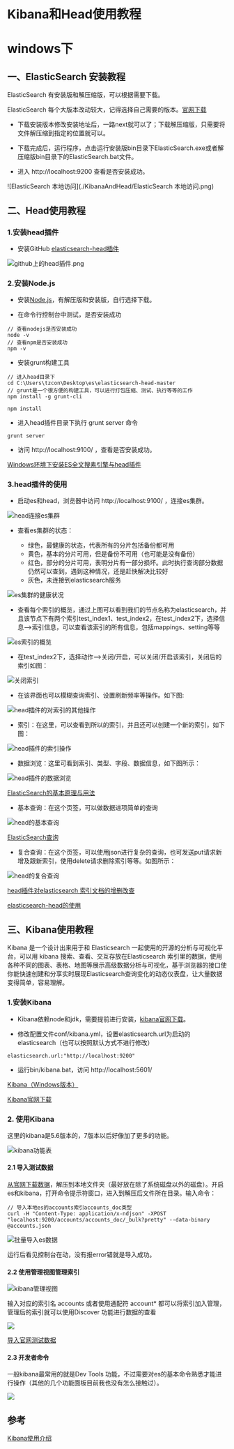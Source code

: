 # Kibana和Head使用教程

# windows下

## 一、ElasticSearch 安装教程

ElasticSearch 有安装版和解压缩版，可以根据需要下载。

ElasticSearch 每个大版本改动较大，记得选择自己需要的版本。[官网下载](https://www.elastic.co/downloads/elasticsearch)

* 下载安装版本修改安装地址后，一路next就可以了；下载解压缩版，只需要将文件解压缩到指定的位置就可以。

* 下载完成后，运行程序，点击运行安装版bin目录下ElasticSearch.exe或者解压缩版bin目录下的ElasticSearch.bat文件。

* 进入 http://localhost:9200 查看是否安装成功。

![ElasticSearch 本地访问](./KibanaAndHead/ElasticSearch 本地访问.png)

## 二、Head使用教程

### **1.安装head插件**

* 安装GitHub [elasticsearch-head插件](https://github.com/mobz/elasticsearch-head)

![github上的head插件.png](./KibanaAndHead/github上的head插件.png)

### **2.安装Node.js**

* 安装[Node.js](https://nodejs.org/en/download/)，有解压版和安装版，自行选择下载。

* 在命令行控制台中测试，是否安装成功

```
// 查看nodejs是否安装成功 
node -v     
// 查看npm是否安装成功
npm -v      
```

* 安装grunt构建工具

```
// 进入head目录下
cd C:\Users\tzcon\Desktop\es\elasticsearch-head-master          
// grunt是一个很方便的构建工具，可以进行打包压缩、测试、执行等等的工作
npm install -g grunt-cli                                        

npm install
```

* 进入head插件目录下执行 grunt server 命令

```
grunt server
```

* 访问 http://localhost:9100/ ，查看是否安装成功。

[Windows环境下安装ES全文搜素引擎与head插件](https://blog.csdn.net/tzconn/article/details/83016494)

### **3.head插件的使用**

* 启动es和head，浏览器中访问 http://localhost:9100/ ，连接es集群。

![head连接es集群](./KibanaAndHead/head连接es集群.png)

* 查看es集群的状态：

  * 绿色，最健康的状态，代表所有的分片包括备份都可用
  * 黄色，基本的分片可用，但是备份不可用（也可能是没有备份）
  * 红色，部分的分片可用，表明分片有一部分损坏。此时执行查询部分数据仍然可以查到，遇到这种情况，还是赶快解决比较好
  * 灰色，未连接到elasticsearch服务

![es集群的健康状况](.\KibanaAndHead\es集群的健康状况.png) 

* 查看每个索引的概览，通过上图可以看到我们的节点名称为elasticsearch，并且该节点下有两个索引test_index1、test_index2，在test_index2下，选择信息-->索引信息，可以查看该索引的所有信息，包括mappings、setting等等

![es索引的概览](.\KibanaAndHead\es索引的概览.png)

* 在test_index2下，选择动作-->关闭/开启，可以关闭/开启该索引，关闭后的索引如图：

![关闭索引](.\KibanaAndHead\关闭索引.png)

* 在该界面也可以模糊查询索引、设置刷新频率等操作。如下图:

![head插件的对索引的其他操作](.\KibanaAndHead\head插件的对索引的其他操作.png)

* 索引：在这里，可以查看到所以的索引，并且还可以创建一个新的索引，如下图：

![head插件的索引操作](.\KibanaAndHead\head插件的索引操作.png)

* 数据浏览：这里可看到索引、类型、字段、数据信息，如下图所示：

![head插件的数据浏览](.\KibanaAndHead\head插件的数据浏览.png)

[ElasticSearch的基本原理与用法](https://www.cnblogs.com/luxiaoxun/p/4869509.html)

* 基本查询：在这个页签，可以做数据进项简单的查询

![head的基本查询](.\KibanaAndHead\head的基本查询.png)

[ElasticSearch查询](https://www.cnblogs.com/ljhdo/p/4486978.html)

* 复合查询：在这个页签，可以使用json进行复杂的查询，也可发送put请求新增及跟新索引，使用delete请求删除索引等等。如图所示：

![head的复合查询](.\KibanaAndHead\head的复合查询.png)

[head插件对elasticsearch 索引文档的增删改查](https://blog.csdn.net/bsh_csn/article/details/53908406)

[elasticsearch-head的使用](https://www.cnblogs.com/xuwenjin/p/8792919.html)

## 三、Kibana使用教程

Kibana 是一个设计出来用于和 Elasticsearch 一起使用的开源的分析与可视化平台，可以用 kibana 搜索、查看、交互存放在Elasticsearch 索引里的数据，使用各种不同的图表、表格、地图等展示高级数据分析与可视化，基于浏览器的接口使你能快速创建和分享实时展现Elasticsearch查询变化的动态仪表盘，让大量数据变得简单，容易理解。

### **1.安装Kibana**

* Kibana依赖node和jdk，需要提前进行安装，[kibana官网下载](https://www.elastic.co/cn/downloads/kibana)。

* 修改配置文件conf/kibana.yml，设置elasticsearch.url为启动的elasticsearch（也可以按照默认方式不进行修改）

```
elasticsearch.url:"http://localhost:9200"
```

* 运行bin/kibana.bat，访问 http://localhost:5601/ 

[Kibana（Windows版本）](https://blog.csdn.net/qq_43147136/article/details/83685446)

[Kibana官网下载](https://www.elastic.co/cn/downloads/past-releases)

### 2. 使用Kibana

这里的kibana是5.6版本的，7版本以后好像加了更多的功能。

![kibana功能表](F:\学习笔记\KibanaAndHead\kibana功能表.png)

#### 2.1 导入测试数据

[从官网下载数据](https://download.elastic.co/demos/kibana/gettingstarted/accounts.zip)，解压到本地文件夹（最好放在除了系统磁盘以外的磁盘）。开启es和kibana，打开命令提示符窗口，进入到解压后文件所在目录。输入命令：

```
// 导入本地es的accounts索引accounts_doc类型
curl -H "Content-Type: application/x-ndjson" -XPOST "localhost:9200/accounts/accounts_doc/_bulk?pretty" --data-binary @accounts.json
```

![批量导入es数据](F:\学习笔记\KibanaAndHead\批量导入es数据.png)

运行后看见控制台在动，没有报error错就是导入成功。

#### 2.2 使用管理视图管理索引

![kibana管理视图](F:\学习笔记\KibanaAndHead\kibana管理视图.png)

输入对应的索引名 accounts 或者使用通配符 account* 都可以将索引加入管理，管理后的索引就可以使用Discover 功能进行数据的查看

![](F:\学习笔记\KibanaAndHead\kibana日志管理.png)

[导入官网测试数据](https://blog.csdn.net/u012224510/article/details/86571305)

#### 2.3 开发者命令

一般kibana最常用的就是Dev Tools 功能，不过需要对es的基本命令熟悉才能进行操作（其他的几个功能面板目前我也没有怎么接触过）。

![](F:\学习笔记\KibanaAndHead\kibana开发者工具.png)

## 参考

[Kibana使用介绍](https://www.cnblogs.com/wtzbk/p/10251546.html)





